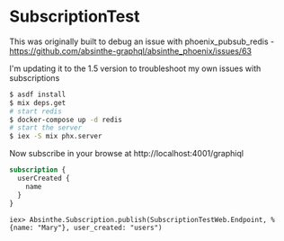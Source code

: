 # SubscriptionTest

This was originally built to debug an issue with phoenix_pubsub_redis - https://github.com/absinthe-graphql/absinthe_phoenix/issues/63

I'm updating it to the 1.5 version to troubleshoot my own issues with subscriptions

```sh
$ asdf install
$ mix deps.get
# start redis
$ docker-compose up -d redis
# start the server
$ iex -S mix phx.server
```

Now subscribe in your browse at http://localhost:4001/graphiql
```graphql
subscription {
  userCreated {
    name
  }
}
```

```
iex> Absinthe.Subscription.publish(SubscriptionTestWeb.Endpoint, %{name: "Mary"}, user_created: "users")
```
